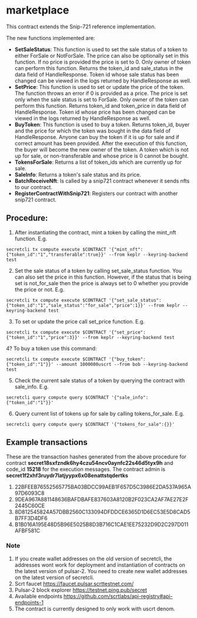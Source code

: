 # marketplace

This contract extends the Snip-721 reference implementation.

The new functions implemented are:
- **SetSaleStatus**: This function is used to set the sale status of a token to either ForSale or NotForSale. The price can also be optionally set in this function. If no price is provided the price is set to 0. Only owner of token can perform this function. Returns the token_id and sale_status in the data field of HandleResponse. Token id whose sale status has been changed can be viewed in the logs returned by HandleResponse as well. 
- **SetPrice**: This function is used to set or update the price of the token. The function throws an error if 0 is provided as a price. The price is set only when the sale status is set to ForSale. Only owner of the token can perform this function. Returns token_id and token_price in data field of HandleResponse. Token id whose price has been changed can be viewed in the logs returned by HandleResponse as well.
- **BuyToken**: This function is used to buy a token. Returns token_id, buyer and the price for which the token was bought in the data field of HandleResponse. Anyone can buy the token if it is up for sale and if correct amount has been provided. After the execution of this function, the buyer will become the new owner of the token. A token which is not up for sale, or non-transferable and whose price is 0 cannot be bought.
- **TokensForSale**: Returns a list of token_ids which are currently up for sale.
- **SaleInfo**: Returns a token's sale status and its price.
- **BatchReceiveNft**: Is called by a snip721 contract whenever it sends nfts to our contract.
- **RegisterContractWithSnip721**: Registers our contract with another snip721 contract.

## Procedure:

1) After instantiating the contract, mint a token by calling the mint_nft function. E.g.
```
secretcli tx compute execute $CONTRACT '{"mint_nft": {"token_id":"1","transferable":true}}' --from keplr --keyring-backend test
```
2) Set the sale status of a token by calling set_sale_status function. You can also set the price in this function. However, if the status that is being set is not_for_sale then the price is always set to 0 whether you provide the price or not. E.g.
```
secretcli tx compute execute $CONTRACT '{"set_sale_status": {"token_id":"1","sale_status":"for_sale","price":1}}' --from keplr --keyring-backend test
```
3) To set or update the price call set_price function. E.g.
```
secretcli tx compute execute $CONTRACT '{"set_price": {"token_id":"1","price":3}}' --from keplr --keyring-backend test
```
4? To buy a token use this command:
```
secretcli tx compute execute $CONTRACT '{"buy_token": {"token_id":"1"}}' --amount 1000000uscrt --from bob --keyring-backend test
```
5) Check the current sale status of a token by querying the contract with sale_info. E.g.
```
secretcli query compute query $CONTRACT '{"sale_info": {"token_id":"1"}}'
```
6) Query current list of tokens up for sale by calling tokens_for_sale. E.g.
```
secretcli query compute query $CONTRACT '{"tokens_for_sale":{}}'
```

## Example transactions

These are the transaction hashes generated from the above procedure for contract **secret18sxfzndk6hy4czu54ncv0aynfc22s46d5tyx9h** and code_id **15218** for the execution messages. The contract admin is **secret1f2xhf3ruydr7latjyypx6x08enattstqdertks**

1) 22BFEEB76552565775BA03BDCC99AEB1F657D5C3986E2DA537A965A97D6093C8
2) 9DEA967A881148636BAFDBAFE837603A8120B2F023CA2AF7AE27E2F2445C60CE
3) 8D812545824A57DBB2560C133094DFDDCE6365D1D6EC53E5D8CAD5B7FF3D4DF6
4) B1B016A195E48D5B96E5025B8D3B716C1CAE1EE75232D9D2C297D011AFBF581C


### Note
1. If you create wallet addresses on the old version of secretcli, the addresses wont work for deployment and instantiation of contracts on the latest version of pulsar-2. You need to create new wallet addresses on the latest version of secretcli.
2. Scrt faucet https://faucet.pulsar.scrttestnet.com/
3. Pulsar-2 block explorer https://testnet.ping.pub/secret
4. Available endpoints https://github.com/scrtlabs/api-registry#api-endpoints-1
5. The contract is currently designed to only work with uscrt denom.
